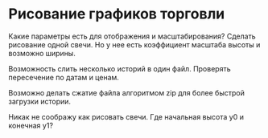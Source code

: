 ﻿# Рисование графиков торговли
Какие параметры есть для отображения и масштабирования?
Сделать рисование одной свечи. Но у нее есть коэффициент масштаба высоты и
возможно ширины.

Возможность слить несколько историй в один файл. Проверять пересечение по
датам и ценам.

Возможно делать сжатие файла алгоритмом zip для более быстрой загрузки истории.

Никак не соображу как рисовать свечи. Где начальная высота y0 и конечная y1?
